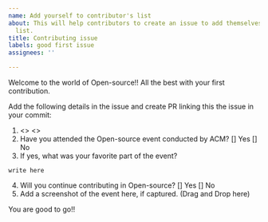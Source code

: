 ```yaml
---
name: Add yourself to contributor's list
about: This will help contributors to create an issue to add themselves in the contributors
  list.
title: Contributing issue
labels: good first issue
assignees: ''

---
```


Welcome to the world of Open-source!!
All the best with your first contribution.

Add the following details in the issue and create PR linking this
the issue in your commit:
1. <<Name>> <<Roll number>>
2. Have you attended the Open-source event conducted by ACM? [] Yes [] No
3. If yes, what was your favorite part of the event? 
```
write here
```
4. Will you continue contributing in Open-source? [] Yes [] No
5. Add a screenshot of the event here, if captured. (Drag and Drop here)



You are good to go!!

